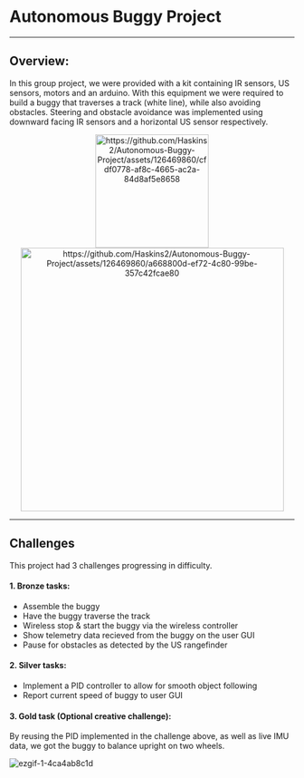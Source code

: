 # Autonomous Buggy Project
- - - -
## Overview:
In this group project, we were provided with a kit containing IR sensors, US sensors, motors and an arduino. With this equipment we were required to build a buggy that traverses a track (white line), while also avoiding obstacles. Steering and obstacle avoidance was implemented using downward facing IR sensors and a horizontal US sensor respectively.

<p align="center">
  <img src="https://github.com/Haskins2/Autonomous-Buggy-Project/assets/126469860/cfdf0778-af8c-4665-ac2a-84d8af5e8658" alt="https://github.com/Haskins2/Autonomous-Buggy-Project/assets/126469860/cfdf0778-af8c-4665-ac2a-84d8af5e8658" width="200"/>
  <img src="https://github.com/Haskins2/Autonomous-Buggy-Project/assets/126469860/a668800d-ef72-4c80-99be-357c42fcae80" alt="https://github.com/Haskins2/Autonomous-Buggy-Project/assets/126469860/a668800d-ef72-4c80-99be-357c42fcae80" width="465"/>
</p>

- - - -
## Challenges
This project had 3 challenges progressing in difficulty.

#### 1. Bronze tasks:
* Assemble the buggy
* Have the buggy traverse the track
* Wireless stop & start the buggy via the wireless controller
* Show telemetry data recieved from the buggy on the user GUI
* Pause for obstacles as detected by the US rangefinder

#### 2. Silver tasks:
* Implement a PID controller to allow for smooth object following
* Report current speed of buggy to user GUI

#### 3. Gold task (Optional creative challenge):
By reusing the PID implemented in the challenge above, as well as live IMU data, we got the buggy to balance upright on two wheels.

![ezgif-1-4ca4ab8c1d](https://github.com/Haskins2/Autonomous-Buggy-Project/assets/126469860/1827c42f-2119-463e-8db2-ea36e984f2ce)

